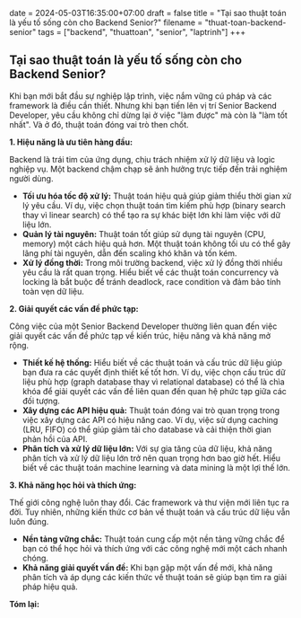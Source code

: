 date = 2024-05-03T16:35:00+07:00
draft = false
title = "Tại sao thuật toán là yếu tố sống còn cho Backend Senior?"
filename = "thuat-toan-backend-senior"
tags = ["backend", "thuattoan", "senior", "laptrinh"]
+++

## Tại sao thuật toán là yếu tố sống còn cho Backend Senior?

Khi bạn mới bắt đầu sự nghiệp lập trình, việc nắm vững cú pháp và các framework là điều cần thiết. Nhưng khi bạn tiến lên vị trí Senior Backend Developer, yêu cầu không chỉ dừng lại ở việc "làm được" mà còn là "làm tốt nhất".  Và ở đó, thuật toán đóng vai trò then chốt.

**1. Hiệu năng là ưu tiên hàng đầu:**

Backend là trái tim của ứng dụng, chịu trách nhiệm xử lý dữ liệu và logic nghiệp vụ. Một backend chậm chạp sẽ ảnh hưởng trực tiếp đến trải nghiệm người dùng.

*   **Tối ưu hóa tốc độ xử lý:**  Thuật toán hiệu quả giúp giảm thiểu thời gian xử lý yêu cầu. Ví dụ, việc chọn thuật toán tìm kiếm phù hợp (binary search thay vì linear search) có thể tạo ra sự khác biệt lớn khi làm việc với dữ liệu lớn.
*   **Quản lý tài nguyên:** Thuật toán tốt giúp sử dụng tài nguyên (CPU, memory) một cách hiệu quả hơn.  Một thuật toán không tối ưu có thể gây lãng phí tài nguyên, dẫn đến scaling khó khăn và tốn kém.
*   **Xử lý đồng thời:**  Trong môi trường backend, việc xử lý đồng thời nhiều yêu cầu là rất quan trọng.  Hiểu biết về các thuật toán concurrency và locking là bắt buộc để tránh deadlock, race condition và đảm bảo tính toàn vẹn dữ liệu.

**2. Giải quyết các vấn đề phức tạp:**

Công việc của một Senior Backend Developer thường liên quan đến việc giải quyết các vấn đề phức tạp về kiến trúc, hiệu năng và khả năng mở rộng.

*   **Thiết kế hệ thống:** Hiểu biết về các thuật toán và cấu trúc dữ liệu giúp bạn đưa ra các quyết định thiết kế tốt hơn. Ví dụ, việc chọn cấu trúc dữ liệu phù hợp (graph database thay vì relational database) có thể là chìa khóa để giải quyết các vấn đề liên quan đến quan hệ phức tạp giữa các đối tượng.
*   **Xây dựng các API hiệu quả:**  Thuật toán đóng vai trò quan trọng trong việc xây dựng các API có hiệu năng cao.  Ví dụ, việc sử dụng caching (LRU, FIFO) có thể giúp giảm tải cho database và cải thiện thời gian phản hồi của API.
*   **Phân tích và xử lý dữ liệu lớn:**  Với sự gia tăng của dữ liệu, khả năng phân tích và xử lý dữ liệu lớn trở nên quan trọng hơn bao giờ hết.  Hiểu biết về các thuật toán machine learning và data mining là một lợi thế lớn.

**3. Khả năng học hỏi và thích ứng:**

Thế giới công nghệ luôn thay đổi. Các framework và thư viện mới liên tục ra đời.  Tuy nhiên, những kiến thức cơ bản về thuật toán và cấu trúc dữ liệu vẫn luôn đúng.

*   **Nền tảng vững chắc:**  Thuật toán cung cấp một nền tảng vững chắc để bạn có thể học hỏi và thích ứng với các công nghệ mới một cách nhanh chóng.
*   **Khả năng giải quyết vấn đề:**  Khi bạn gặp một vấn đề mới, khả năng phân tích và áp dụng các kiến thức về thuật toán sẽ giúp bạn tìm ra giải pháp hiệu quả.

**Tóm lại:**

